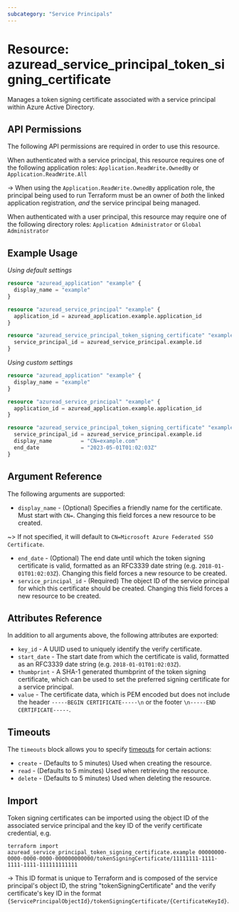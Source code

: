 ```yaml
---
subcategory: "Service Principals"
---
```


# Resource: azuread_service_principal_token_signing_certificate

Manages a token signing certificate associated with a service principal within Azure Active Directory.

## API Permissions

The following API permissions are required in order to use this resource.

When authenticated with a service principal, this resource requires one of the following application roles: `Application.ReadWrite.OwnedBy` or `Application.ReadWrite.All`

-> When using the `Application.ReadWrite.OwnedBy` application role, the principal being used to run Terraform must be an owner of _both_ the linked application registration, _and_ the service principal being managed.

When authenticated with a user principal, this resource may require one of the following directory roles: `Application Administrator` or `Global Administrator`

## Example Usage

*Using default settings*

```terraform
resource "azuread_application" "example" {
  display_name = "example"
}

resource "azuread_service_principal" "example" {
  application_id = azuread_application.example.application_id
}

resource "azuread_service_principal_token_signing_certificate" "example" {
  service_principal_id = azuread_service_principal.example.id
}
```

*Using custom settings*

```terraform
resource "azuread_application" "example" {
  display_name = "example"
}

resource "azuread_service_principal" "example" {
  application_id = azuread_application.example.application_id
}

resource "azuread_service_principal_token_signing_certificate" "example" {
  service_principal_id = azuread_service_principal.example.id
  display_name         = "CN=example.com"
  end_date             = "2023-05-01T01:02:03Z"
}
```

## Argument Reference

The following arguments are supported:

* `display_name` - (Optional) Specifies a friendly name for the certificate. Must start with `CN=`. Changing this field forces a new resource to be created.

~> If not specified, it will default to `CN=Microsoft Azure Federated SSO Certificate`.

* `end_date` - (Optional) The end date until which the token signing certificate is valid, formatted as an RFC3339 date string (e.g. `2018-01-01T01:02:03Z`). Changing this field forces a new resource to be created.
* `service_principal_id` - (Required) The object ID of the service principal for which this certificate should be created. Changing this field forces a new resource to be created.

## Attributes Reference

In addition to all arguments above, the following attributes are exported:

* `key_id` - A UUID used to uniquely identify the verify certificate.
* `start_date` - The start date from which the certificate is valid, formatted as an RFC3339 date string (e.g. `2018-01-01T01:02:03Z`).
* `thumbprint` - A SHA-1 generated thumbprint of the token signing certificate, which can be used to set the preferred signing certificate for a service principal.
* `value` - The certificate data, which is PEM encoded but does not include the header `-----BEGIN CERTIFICATE-----\n` or the footer `\n-----END CERTIFICATE-----`.

## Timeouts

The `timeouts` block allows you to specify [timeouts](https://www.terraform.io/language/resources/syntax#operation-timeouts) for certain actions:

* `create` - (Defaults to 5 minutes) Used when creating the resource.
* `read` - (Defaults to 5 minutes) Used when retrieving the resource.
* `delete` - (Defaults to 5 minutes) Used when deleting the resource.

## Import

Token signing certificates can be imported using the object ID of the associated service principal and the key ID of the verify certificate credential, e.g.

```shell
terraform import azuread_service_principal_token_signing_certificate.example 00000000-0000-0000-0000-000000000000/tokenSigningCertificate/11111111-1111-1111-1111-111111111111
```

-> This ID format is unique to Terraform and is composed of the service principal's object ID, the string "tokenSigningCertificate" and the verify certificate's key ID in the format `{ServicePrincipalObjectId}/tokenSigningCertificate/{CertificateKeyId}`.
